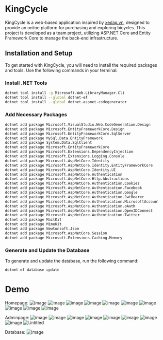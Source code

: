 
# KingCycle

KingCycle is a web-based application inspired by [xedap.vn](https://xedap.vn), designed to provide an online platform for purchasing and exploring bicycles. This project is developed as a team project, utilizing ASP.NET Core and Entity Framework Core to manage the back-end infrastructure.

## Installation and Setup

To get started with KingCycle, you will need to install the required packages and tools. Use the following commands in your terminal:

### Install .NET Tools

```bash
dotnet tool install -g Microsoft.Web.LibraryManager.Cli
dotnet tool install --global dotnet-ef
dotnet tool install --global dotnet-aspnet-codegenerator
```

### Add Necessary Packages

```bash
dotnet add package Microsoft.VisualStudio.Web.CodeGeneration.Design
dotnet add package Microsoft.EntityFrameworkCore.Design
dotnet add package Microsoft.EntityFrameworkCore.SqlServer
dotnet add package MySql.Data.EntityFramework
dotnet add package System.Data.SqlClient
dotnet add package Microsoft.EntityFrameworkCore
dotnet add package Microsoft.Extensions.DependencyInjection
dotnet add package Microsoft.Extensions.Logging.Console
dotnet add package Microsoft.AspNetCore.Identity
dotnet add package Microsoft.AspNetCore.Identity.EntityFrameworkCore
dotnet add package Microsoft.AspNetCore.Identity.UI
dotnet add package Microsoft.AspNetCore.Authentication
dotnet add package Microsoft.AspNetCore.Http.Abstractions
dotnet add package Microsoft.AspNetCore.Authentication.Cookies
dotnet add package Microsoft.AspNetCore.Authentication.Facebook
dotnet add package Microsoft.AspNetCore.Authentication.Google
dotnet add package Microsoft.AspNetCore.Authentication.JwtBearer
dotnet add package Microsoft.AspNetCore.Authentication.MicrosoftAccount
dotnet add package Microsoft.AspNetCore.Authentication.oAuth
dotnet add package Microsoft.AspNetCore.Authentication.OpenIDConnect
dotnet add package Microsoft.AspNetCore.Authentication.Twitter
dotnet add package MailKit
dotnet add package MimeKit
dotnet add package Newtonsoft.Json
dotnet add package Microsoft.AspNetCore.Session
dotnet add package Microsoft.Extensions.Caching.Memory
```

### Generate and Update the Database

To generate and update the database, run the following command:

```bash
dotnet ef database update
```


# Demo 
Homepage:
![image](https://github.com/user-attachments/assets/c7e45e22-7733-46c9-b507-d1d3a9dd85fc)
![image](https://github.com/user-attachments/assets/4d291574-08ce-4e4b-9fc6-e5689c3e1ad3)
![image](https://github.com/user-attachments/assets/237716f5-a7fb-4fc4-ab63-59dd6159c1e1)
![image](https://github.com/user-attachments/assets/c382c563-ac5b-4703-85c1-005500ef9e39)
![image](https://github.com/user-attachments/assets/0cd450d4-a680-478d-ae27-6079f07793ea)
![image](https://github.com/user-attachments/assets/a0ebb10f-495f-4f77-a3b7-2defd763164c)
![image](https://github.com/user-attachments/assets/a5c1a04a-7956-48f1-8eb3-8ff8ea5ef18f)
![image](https://github.com/user-attachments/assets/0d043f62-618d-45d3-8275-ef7ba7745689)
![image](https://github.com/user-attachments/assets/1adea82c-9f56-41d0-ac1a-4497399ab1b4)
![image](https://github.com/user-attachments/assets/cdccdfa3-0f39-44a3-808a-c545ff52fe3e)

Adminpage:
![image](https://github.com/user-attachments/assets/b077b67c-6b50-4b56-a49f-22d99dfea79e)
![image](https://github.com/user-attachments/assets/75764106-fa63-4198-ab04-0237077f97ea)
![image](https://github.com/user-attachments/assets/eade1ffc-18d2-4473-9204-c54e0f9713db)
![image](https://github.com/user-attachments/assets/de95502e-4bbd-49d2-a2a8-b0e3d9b37300)
![image](https://github.com/user-attachments/assets/35d1e1e3-cfb6-4750-98f0-b8cdf27cfa95)
![image](https://github.com/user-attachments/assets/1d556513-8c99-4366-8338-0d932cad8c75)
![image](https://github.com/user-attachments/assets/60971ede-4f5c-4508-8823-efa899e00e45)
![image](https://github.com/user-attachments/assets/3d209e00-2405-4e40-8e13-360f4725b6c2)
![Untitled](https://github.com/user-attachments/assets/7e08fb80-0c8a-4ba8-8920-2cb3a0a7085e)

Database:
![image](https://github.com/user-attachments/assets/760f65fe-750b-4e36-a3f2-d40831a8988d)



